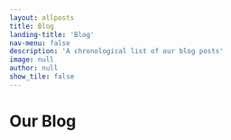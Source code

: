 ```yaml
---
layout: allposts
title: Blog
landing-title: 'Blog'
nav-menu: false
description: 'A chronological list of our blog posts'
image: null
author: null
show_tile: false
---
```


<h1>Our Blog</h1>
